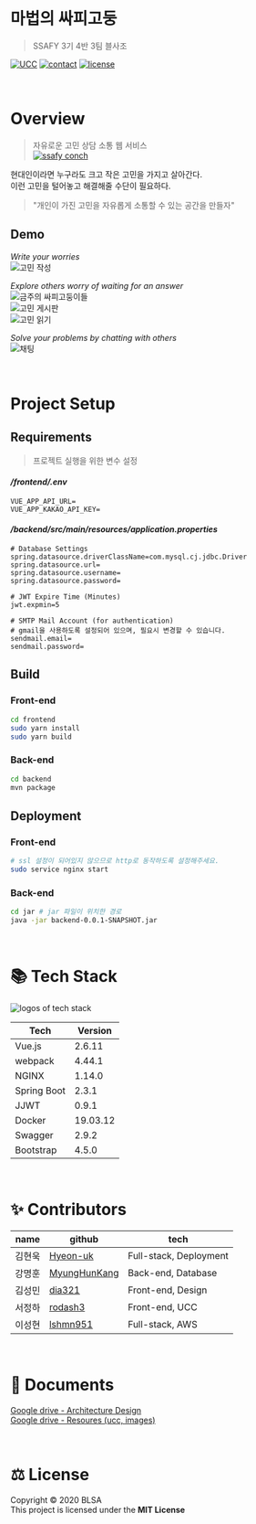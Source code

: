 # 마법의 싸피고둥
> SSAFY 3기 4반 3팀 블사조  

[![UCC](https://img.shields.io/badge/ucc-youtube-red)](https://www.youtube.com/watch?v=yQqSDPEUsyQ)
[![contact](https://img.shields.io/badge/contact-us-blue)](mailto:ssafy.conch@gmail.com)
[![license](https://img.shields.io/badge/license-MIT-green)](https://lab.ssafy.com/s03-webmobile1-sub3/s03p13a403/blob/master/LICENSE)

<br>

# Overview
> 자유로운 고민 상담 소통 웹 서비스  
> [![ssafy conch](https://drive.google.com/uc?id=1IXr3MyI9IYPse1iPQdtyqJ7bAj36jLb7)](http://i3a403.p.ssafy.io/)

<!-- [i3a403.p.ssafy.io](http://i3a403.p.ssafy.io/) -->

현대인이라면 누구라도 크고 작은 고민을 가지고 살아간다.  
이런 고민을 털어놓고 해결해줄 수단이 필요하다.  

> "개인이 가진 고민을 자유롭게 소통할 수 있는 공간을 만들자"

## Demo
*Write your worries*  
![고민 작성](images/demo/counsel_write.png)  

*Explore others worry of waiting for an answer*  
![금주의 싸피고둥이들](images/demo/this_week_worries.png)  
![고민 게시판](images/demo/counsel_list.png)  
![고민 읽기](images/demo/counsel_read.png)  

*Solve your problems by chatting with others*  
![채팅](images/demo/chat.png)  

<br>

# Project Setup
## Requirements
> 프로젝트 실행을 위한 변수 설정
#### ***/frontend/.env***
``` properties
VUE_APP_API_URL=
VUE_APP_KAKAO_API_KEY=
```

#### ***/backend/src/main/resources/application.properties***
``` properties
# Database Settings
spring.datasource.driverClassName=com.mysql.cj.jdbc.Driver
spring.datasource.url=
spring.datasource.username=
spring.datasource.password=

# JWT Expire Time (Minutes)
jwt.expmin=5

# SMTP Mail Account (for authentication)
# gmail을 사용하도록 설정되어 있으며, 필요시 변경할 수 있습니다.
sendmail.email=
sendmail.password=
```

## Build
### Front-end
``` sh
cd frontend
sudo yarn install
sudo yarn build
```

### Back-end
``` sh
cd backend
mvn package
```

## Deployment
### Front-end
``` sh
# ssl 설정이 되어있지 않으므로 http로 동작하도록 설정해주세요.
sudo service nginx start
```

### Back-end
``` sh
cd jar # jar 파일이 위치한 경로
java -jar backend-0.0.1-SNAPSHOT.jar
```

<br>

# 📚 Tech Stack
<img
alt="logos of tech stack"
src="images/logo/tech_stack_all.png">

|Tech   |Version|
|-------|-------|
|Vue.js |2.6.11 |
|webpack|4.44.1 |
|NGINX  |1.14.0 |
|Spring Boot|2.3.1|
|JJWT   |0.9.1  |
|Docker |19.03.12|
|Swagger|2.9.2  |
|Bootstrap|4.5.0  |

<br>

# ✨ Contributors
|name|github|tech|
|----|------|----|
|김현욱|[Hyeon-uk](https://github.com/tristan3716)|Full-stack, Deployment|
|강명훈|[MyungHunKang](https://github.com/MHKANG)|Back-end, Database|
|김성민|[dia321](https://github.com/dia321)|Front-end, Design|
|서정하|[rodash3](https://github.com/rodash3)|Front-end, UCC|
|이성현|[lshmn951](https://github.com/lshmn951)|Full-stack, AWS|

<br>

# 📄 Documents
<a href="https://drive.google.com/drive/u/0/folders/1RTENo2sIWKJZDlXICJTc1DmMOvgN5L6U"
    title="액세스 권한이 필요합니다.">
    Google drive - Architecture Design
</a>
<br>
<a href="https://drive.google.com/drive/u/0/folders/1tBk0jsdfG7nXcmbEDDHspX8_JKCYea03">
    Google drive - Resoures (ucc, images)
</a>

<br>

# ⚖️ License
Copyright © 2020 BLSA  
<i class="fa fa-balance-scale fa-fw"></i>This project is licensed under the **MIT License**